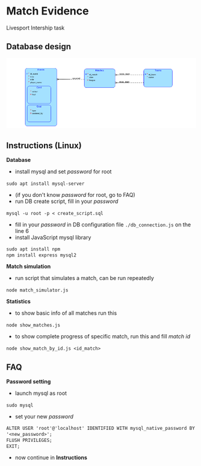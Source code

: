 # Match Evidence
Livesport Intership task

## Database design
![Match database](./DB_model.png)

## Instructions (Linux)
**Database**
- install mysql and set *password* for root

```sudo apt install mysql-server```

- (if you don't know *password* for root, go to FAQ)
- run DB create script, fill in your *password*

```mysql -u root -p < create_script.sql```

- fill in your *password* in DB configuration file ```./db_connection.js``` on the line 6
- install JavaScript mysql library

```
sudo apt install npm
npm install express mysql2
```

**Match simulation**
- run script that simulates a match, can be run repeatedly

```node match_simulator.js```

**Statistics**
- to show basic info of all matches run this

```node show_matches.js```

- to show complete progress of specific match, run this and fill *match id*

```node show_match_by_id.js <id_match>```

## FAQ
**Password setting**
- launch mysql as root

```sudo mysql```

- set your new *password*

```
ALTER USER 'root'@'localhost' IDENTIFIED WITH mysql_native_password BY '<new_password>';
FLUSH PRIVILEGES;
EXIT;
```

- now continue in **Instructions**

